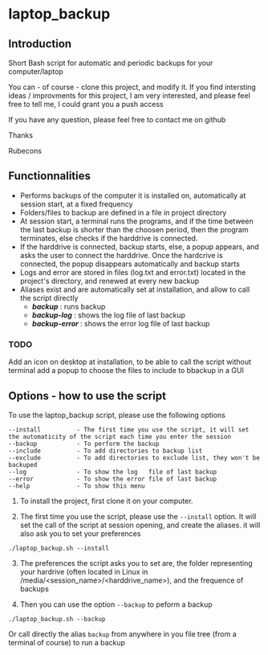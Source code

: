 # laptop_backup

## Introduction

Short Bash script for automatic and periodic backups for your computer/laptop

You can - of course - clone this project, and modify it.
If you find intersting ideas / improvments for this project, I am very interested, and please feel free to tell me, I could grant you a push access

If you have any question, please feel free to contact me on github

Thanks

Rubecons

## Functionnalities

- Performs backups of the computer it is installed on, automatically at session start, at a fixed frequency
- Folders/files to backup are defined in a file in project directory
- At session start, a terminal runs the programs, and if the time between the last backup is shorter than the choosen period, then the program terminates, else checks if the harddrive is connected.
- If the harddrive is connected, backup starts, else, a popup appears, and asks the user to connect the harddrive. Once the hardcrive is connected, the popup disappears automatically and backup starts
- Logs and error are stored in files (log.txt and error.txt) located in the project's directory, and renewed at every new backup
- Aliases exist and are automatically set at installation, and allow to call the script directly
    - ***backup*** : runs backup
    - ***backup-log*** : shows the log file of last backup
    - ***backup-error*** : shows the error log file of last backup

### TODO
Add an icon on desktop at installation, to be able to call the script without terminal
add a popup to choose the files to include to bbackup in a GUI

## Options - how to use the script
To use the laptop_backup script, please use the following options

    --install          - The first time you use the script, it will set the automaticity of the script each time you enter the session
    --backup           - To perform the backup
    --include          - To add directories to backup list
    --exclude          - To add directories to exclude list, they won't be backuped
    --log              - To show the log   file of last backup
    --error            - To show the error file of last backup
    --help             - To show this menu


1. To install the project, first clone it on your computer.

2. The first time you use the script, please use the `--install` option. It will set the call of the script at session opening, and create the aliases. it will also ask you to set your preferences
```
./laptop_backup.sh --install
```

3. The preferences the script asks you to set are, the folder representing your hardrive (often located in Linux in /media/<session_name>/<harddrive_name>), and the frequence of backups

4. Then you can use the option `--backup` to peform a backup
```
./laptop_backup.sh --backup
```
Or call directly the alias `backup` from anywhere in you file tree (from a terminal of course) to run a backup